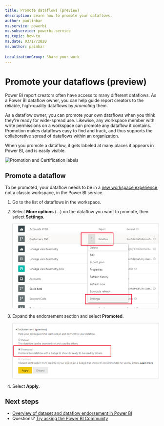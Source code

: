 ```yaml
---
title: Promote dataflows (preview)
description: Learn how to promote your dataflows.
author: paulinbar
ms.service: powerbi
ms.subservice: powerbi-service
ms.topic: how-to
ms.date: 03/17/2020
ms.author: painbar

LocalizationGroup: Share your work
---
```

# Promote your dataflows (preview)

Power BI report creators often have access to many different dataflows. As a Power BI dataflow owner, you can help guide report creators to the reliable, high-quality dataflows by *promoting* them.

As a dataflow owner, you can promote your own dataflows when you think they're ready for wide-spread use. Likewise, any workspace member with write permissions on a workspace can promote any dataflow it contains. Promotion makes dataflows easy to find and track, and thus supports the collaborative spread of dataflows within an organization. 

When you promote a dataflow, it gets labeled at many places it appears in Power BI, and is easily visible.

![Promotion and Certification labels](media/service-dataflows-endorse/power-bi-dataflow-labels.png)

## Promote a dataflow

To be promoted, your dataflow needs to be in a [new workspace experience](../service-new-workspaces.md), not a classic workspace, in the Power BI service.

1. Go to the list of dataflows in the workspace.
 
1. Select **More options** (...) on the dataflow you want to promote, then select **Settings**.

    ![Select the ellipsis on the dataflow](media/service-dataflows-promote/power-bi-dataflow-settings.png)

1. Expand the endorsement section and select **Promoted**.

    ![Select Promoted and Apply](media/service-dataflows-promote/power-bi-dataflow-promoted-endorsement.png)

1. Select **Apply**.

## Next steps

* [Overview of dataset and dataflow endorsement in Power BI](../connect-data/service-dataset-dataflow-endorsement-overview.md)
* Questions? [Try asking the Power BI Community](https://community.powerbi.com/)